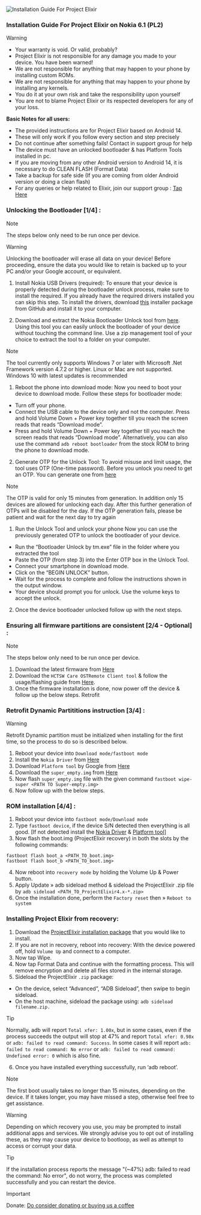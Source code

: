 ![Installation Guide For Project Elixir](https://i.imgur.com/42LxtAl.png)

### Installation Guide For Project Elixir on Nokia 6.1 (PL2)

> [!Warning]
> * Your warranty is void. Or valid, probably?
> * Project Elixir is not responsible for any damage you made to your device. You have been warned!
> * We are not responsible for anything that may happen to your phone by installing custom ROMs.
> * We are not responsible for anything that may happen to your phone by installing any kernels.
> * You do it at your own risk and take the responsibility upon yourself
> * You are not to blame Project Elixir or its respected developers for any of your loss.
>
> **Basic Notes for all users:**  
> * The provided instructions are for Project Elixir based on Android 14.
> * These will only work if you follow every section and step precisely
> * Do not continue after something fails! Contact in support group for help
> * The device must have an unlocked bootloader & has Platform Tools installed in pc.
> * If you are moving from any other Android version to Android 14, it is necessary to do CLEAN FLASH (Format Data)
> * Take a backup for safe side (If you are coming from older Android version or doing a clean flash)
> * For any queries or help related to Elixir, join our support group : [Tap Here](https://telegram.me/Elixir_Discussion)  

### Unlocking the Bootloader [1/4] :

> [!Note] 
> The steps below only need to be run once per device.


> [!Warning]
> Unlocking the bootloader will erase all data on your device! Before proceeding, ensure the data you would like to retain is backed up to your PC and/or your Google account, or equivalent.

 1. Install Nokia USB Drivers (required): To ensure that your device is properly detected during the bootloader unlock process, make sure to install the required. If you already have the required drivers installed you can skip this step. To install the drivers, download [this](https://github.com/StollD/nokia-driver-installer/blob/master/out/Phone_Nokia_USB_Driver_v1.4.0.exe) installer package from GitHub and install it to your computer.
 
 2. Download and extract the Nokia Bootloader Unlock tool from [here](https://tchms.to/NokiaUBLTool). Using this tool you can easily unlock the bootloader of your device without touching the command line. Use a zip management tool of your choice to extract the tool to a folder on your computer.

> [!Note]
> The tool currently only supports Windows 7 or later with Microsoft .Net Framework version 4.7.2 or higher. Linux or Mac are not supported. Windows 10 with latest updates is recommended

 1. Reboot the phone into download mode: Now you need to boot your device to download mode. Follow these steps for bootloader mode:
 
  - Turn off your phone.
  - Connect the USB cable to the device only and not the computer.
Press and hold Volume Down + Power key together till you reach the screen reads that reads “Download mode”.
  - Press and hold Volume Down + Power key together till you reach the screen reads that reads “Download mode”. Alternatively, you can also use the command `adb reboot bootloader` from the stock ROM to bring the phone to download mode.
 
 2. Generate OTP for the Unlock Tool: To avoid misuse and limit usage, the tool uses OTP (One-time password). Before you unlock you need to get an OTP. You can generate one from [here](https://www.techmesto.com/nokia-ubl-otp/)

> [!Note]
> The OTP is valid for only 15 minutes from generation. In addition only 15 devices are allowed for unlocking each day. After this further generation of OTPs will be disabled for the day. If the OTP generation fails, please be patient and wait for the next day to try again

 1. Run the Unlock Tool and unlock your phone Now you can use the previously generated OTP to unlock the bootloader of your device.

   - Run the “Bootloader Unlock by tm.exe” file in the folder where you extracted the tool
   - Paste the OTP (from step 3) into the Enter OTP box in the Unlock Tool.
   - Connect your smartphone in download mode.
   - Click on the “BEGIN UNLOCK” button.
   - Wait for the process to complete and follow the instructions shown in the output window.
   - Your device should prompt you for unlock. Use the volume keys to accept the unlock.
 2. Once the device bootloader unlocked follow up with the next steps.

### Ensuring all firmware partitions are consistent [2/4 - Optional] :

> [!Note]
> The steps below only need to be run once per device.

 1. Download the latest firmware from [Here](https://sourceforge.net/projects/fihsw-sdm660/files/PL2/FIHSW_PL2-415C-0-00WW-B01_600WW_10_20200501.full.lzma2.8196b83ea498b17a172bbb95f46b94cb3bab32404f2493a818e390f858a55eaf.7z/download)
 2. Download the `HCTSW Care OSTRemote Client tool` & follow the usage/flashing guide from [Here](https://xdaforums.com/t/tools-hctsw-care-ostremote-client-batch-script-replacement-of-ost-la.4282019/).
 3. Once the firmware installation is done, now power off the device & follow up the below steps.
Retrofit 

### Retrofit Dynamic Partititions instruction [3/4] :

> [!Warning]
> Retrofit Dynamic partition must be initialized when installing for the first time, so the process to do so is described below.

 1. Reboot your device into `Download mode/fastboot mode`
 2. Install the `Nokia Driver` from [Here](https://github.com/StollD/nokia-driver-installer/raw/master/out/Phone_Nokia_USB_Driver_v1.4.0.exe)
 3. Download `Platform tool` by Google from [Here](https://developer.android.com/tools/releases/platform-tools)
 4. Download the `super_empty.img` from [Here](https://github.com/ProjectElixir-Devices/device_nokia_PL2/releases/download/PL2-RDP/super_empty.img)
 5. Now flash `super_empty.img` file with the given command `fastboot wipe-super <PATH TO Super-empty.img>`
 6. Now follow up with the below steps.

### ROM installation [4/4] :

 1. Reboot your device into `fastboot mode/Download mode`
 2. Type `fastboot device`, if the device S/N detected then everything is all good. [If not detected install the [Nokia Driver](https://github.com/StollD/nokia-driver-installer/raw/master/out/Phone_Nokia_USB_Driver_v1.4.0.exe) & [Platform tool](https://developer.android.com/tools/releases/platform-tools)]
 3. Now flash the boot.img (ProjectElixir recovery) in both the slots by the following commands:
 
```
fastboot flash boot_a <PATH_TO_boot.img>
fastboot flash boot_b <PATH_TO_boot.img>
```
 4. Now reboot into `recovery mode` by holding the Volume Up & Power button.
 5. Apply Update » adb sideload method & sideload the ProjectElixir .zip file by `adb sideload <PATH_TO_ProjectElixir4.x-*.zip>`
 6. Once the installation done, perform the `Factory reset` then » `Reboot to system`

### Installing Project Elixir from recovery:

 1. Download the [ProjectElixir installation package](https://projectelixiros.com/device/PL2) that you would like to install.
 2. If you are not in recovery, reboot into recovery:
With the device powered off, hold `Volume Up` and connect to a computer.
 3. Now tap Wipe.
 4. Now tap Format Data and continue with the formatting process. This will remove encryption and delete all files stored in the internal storage.
 5. Sideload the ProjectElixir `.zip` package:
  - On the device, select “Advanced”, “ADB Sideload”, then swipe to begin sideload.
  - On the host machine, sideload the package using: `adb sideload filename.zip.`

> [!Tip]
> Normally, adb will report `Total xfer: 1.00x`, but in some cases, even if the process succeeds the output will stop at 47% and report `Total xfer: 0.98x` or `adb: failed to read command: Success`. In some cases it will report `adb: failed to read command: No error` or `adb: failed to read command: Undefined error: 0` which is also fine.

 6. Once you have installed everything successfully, run ‘adb reboot’.

> [!Note]
> The first boot usually takes no longer than 15 minutes, depending on the device. If it takes longer, you may have missed a step, otherwise feel free to get assistance.

> [!Warning]
> Depending on which recovery you use, you may be prompted to install additional apps and services. We strongly advise you to opt out of installing these, as they may cause your device to bootloop, as well as attempt to access or corrupt your data.

> [!Tip]
> If the installation process reports the message "(~47%) adb: failed to read the command: No error", do not worry, the process was completed successfully and you can restart the device.

> [!Important]
> Donate: [Do consider donating or buying us a coffee](https://projectelixiros.com/donate)
